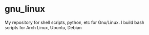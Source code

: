 gnu_linux
=========

My repository for shell scripts, python, etc for Gnu/Linux. I build bash scripts for Arch Linux, Ubuntu, Debian
